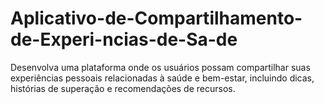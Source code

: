 # Aplicativo-de-Compartilhamento-de-Experi-ncias-de-Sa-de
Desenvolva uma plataforma onde os usuários possam compartilhar suas experiências pessoais relacionadas à saúde e bem-estar, incluindo dicas, histórias de superação e recomendações de recursos.
